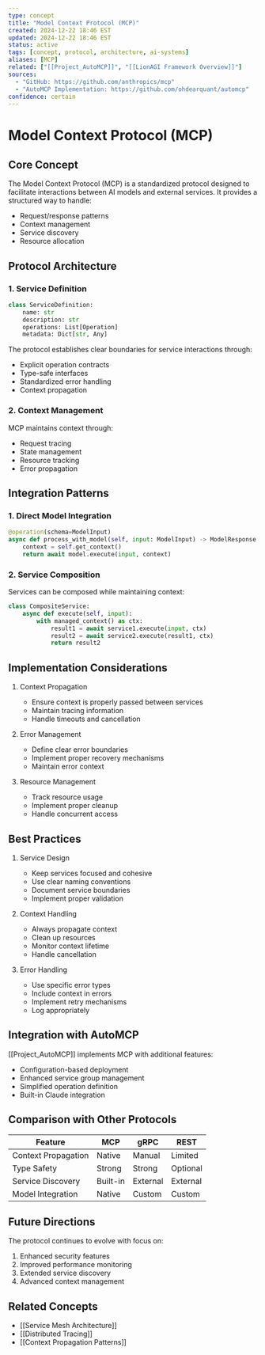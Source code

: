 ```yaml
---
type: concept
title: "Model Context Protocol (MCP)"
created: 2024-12-22 18:46 EST
updated: 2024-12-22 18:46 EST
status: active
tags: [concept, protocol, architecture, ai-systems]
aliases: [MCP]
related: ["[[Project_AutoMCP]]", "[[LionAGI Framework Overview]]"]
sources:
  - "GitHub: https://github.com/anthropics/mcp"
  - "AutoMCP Implementation: https://github.com/ohdearquant/automcp"
confidence: certain
---
```


# Model Context Protocol (MCP)

## Core Concept

The Model Context Protocol (MCP) is a standardized protocol designed to facilitate interactions between AI models and external services. It provides a structured way to handle:
- Request/response patterns
- Context management
- Service discovery
- Resource allocation

## Protocol Architecture

### 1. Service Definition
```python
class ServiceDefinition:
    name: str
    description: str
    operations: List[Operation]
    metadata: Dict[str, Any]
```

The protocol establishes clear boundaries for service interactions through:
- Explicit operation contracts
- Type-safe interfaces
- Standardized error handling
- Context propagation

### 2. Context Management
MCP maintains context through:
- Request tracing
- State management
- Resource tracking
- Error propagation

## Integration Patterns

### 1. Direct Model Integration
```python
@operation(schema=ModelInput)
async def process_with_model(self, input: ModelInput) -> ModelResponse:
    context = self.get_context()
    return await model.execute(input, context)
```

### 2. Service Composition
Services can be composed while maintaining context:
```python
class CompositeService:
    async def execute(self, input):
        with managed_context() as ctx:
            result1 = await service1.execute(input, ctx)
            result2 = await service2.execute(result1, ctx)
            return result2
```

## Implementation Considerations

1. Context Propagation
   - Ensure context is properly passed between services
   - Maintain tracing information
   - Handle timeouts and cancellation

2. Error Management
   - Define clear error boundaries
   - Implement proper recovery mechanisms
   - Maintain error context

3. Resource Management
   - Track resource usage
   - Implement proper cleanup
   - Handle concurrent access

## Best Practices

1. Service Design
   - Keep services focused and cohesive
   - Use clear naming conventions
   - Document service boundaries
   - Implement proper validation

2. Context Handling
   - Always propagate context
   - Clean up resources
   - Monitor context lifetime
   - Handle cancellation

3. Error Handling
   - Use specific error types
   - Include context in errors
   - Implement retry mechanisms
   - Log appropriately

## Integration with AutoMCP

[[Project_AutoMCP]] implements MCP with additional features:
- Configuration-based deployment
- Enhanced service group management
- Simplified operation definition
- Built-in Claude integration

## Comparison with Other Protocols

| Feature | MCP | gRPC | REST |
|---------|-----|------|------|
| Context Propagation | Native | Manual | Limited |
| Type Safety | Strong | Strong | Optional |
| Service Discovery | Built-in | External | External |
| Model Integration | Native | Custom | Custom |

## Future Directions

The protocol continues to evolve with focus on:
1. Enhanced security features
2. Improved performance monitoring
3. Extended service discovery
4. Advanced context management

## Related Concepts
- [[Service Mesh Architecture]]
- [[Distributed Tracing]]
- [[Context Propagation Patterns]]
